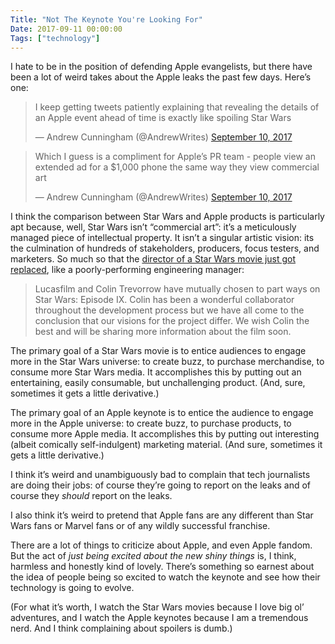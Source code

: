 ```yaml
---
Title: "Not The Keynote You're Looking For"
Date: 2017-09-11 00:00:00
Tags: ["technology"]
---
```


<p>I hate to be in the position of defending Apple evangelists, but there have been a lot of weird takes about the Apple leaks the past few days.  Here’s one:</p>


<p></p>
<blockquote class="twitter-tweet" data-lang="en"><p dir="ltr" lang="en">I keep getting tweets patiently explaining that revealing the details of an Apple event ahead of time is exactly like spoiling Star Wars</p>— Andrew Cunningham (@AndrewWrites) <a href="https://twitter.com/AndrewWrites/status/906944137085284352">September 10, 2017</a></blockquote>


<script async="" charset="utf-8" src="//platform.twitter.com/widgets.js"></script>


<p></p>
<blockquote class="twitter-tweet" data-lang="en"><p dir="ltr" lang="en">Which I guess is a compliment for Apple’s PR team - people view an extended ad for a $1,000 phone the same way they view commercial art</p>— Andrew Cunningham (@AndrewWrites) <a href="https://twitter.com/AndrewWrites/status/906944840117768197">September 10, 2017</a></blockquote>


<script async="" charset="utf-8" src="//platform.twitter.com/widgets.js"></script>


<p>I think the comparison between Star Wars and Apple products is particularly apt because, well, Star Wars isn’t “commercial art”: it’s a meticulously managed piece of intellectual property.  It isn’t a singular artistic vision: its the culmination of hundreds of stakeholders, producers, focus testers, and marketers.  So much so that the <a href="http://www.vulture.com/2017/09/colin-trevorrow-will-no-longer-direct-star-wars-episode-ix.html">director of a Star Wars movie just got replaced</a>, like a poorly-performing engineering manager:</p>

<!--more-->


<blockquote>
<p>Lucasfilm and Colin Trevorrow have mutually chosen to part ways on Star Wars: Episode IX. Colin has been a wonderful collaborator throughout the development process but we have all come to the conclusion that our visions for the project differ. We wish Colin the best and will be sharing more information about the film soon.</p>
</blockquote>


<p>The primary goal of a Star Wars movie is to entice audiences to engage more in the Star Wars universe: to create buzz, to purchase merchandise, to consume more Star Wars media.  It accomplishes this by putting out an entertaining, easily consumable, but unchallenging product.  (And, sure, sometimes it gets a little derivative.)</p>


<p>The primary goal of an Apple keynote is to entice the audience to engage more in the Apple universe: to create buzz, to purchase products, to consume more Apple media.  It accomplishes this by putting out interesting (albeit comically self-indulgent) marketing material.  (And sure, sometimes it gets a little derivative.)</p>


<p>I think it’s weird and unambiguously bad to complain that tech journalists are doing their jobs: of course they’re going to report on the leaks and of course they <em>should</em> report on the leaks.</p>


<p>I also think it’s weird to pretend that Apple fans are any different than Star Wars fans or Marvel fans or of any wildly successful franchise.</p>


<p>There are a lot of things to criticize about Apple, and even Apple fandom.  But the act of <em>just being excited about the new shiny things</em> is, I think, harmless and honestly kind of lovely.  There’s something so earnest about the idea of people being so excited to watch the keynote and see how their technology is going to evolve.</p>


<p>(For what it’s worth, I watch the Star Wars movies because I love big ol’ adventures, and I watch the Apple keynotes because I am a tremendous nerd.  And I think complaining about spoilers is dumb.)</p>


<p></p>
	